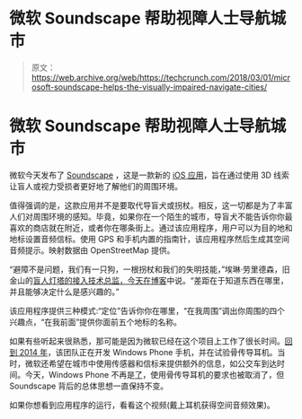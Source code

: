 # 微软 Soundscape 帮助视障人士导航城市 

> 原文：<https://web.archive.org/web/https://techcrunch.com/2018/03/01/microsoft-soundscape-helps-the-visually-impaired-navigate-cities/>

# 微软 Soundscape 帮助视障人士导航城市

微软今天发布了 [Soundscape](https://web.archive.org/web/20230214210021/https://www.microsoft.com/en-us/research/product/soundscape/) ，这是一款新的 [iOS 应用](https://web.archive.org/web/20230214210021/https://itunes.apple.com/us/app/microsoft-soundscape/id1240320677?ls=1&mt=8)，旨在通过使用 3D 线索让盲人或视力受损者更好地了解他们的周围环境。

值得强调的是，这款应用并不是要取代导盲犬或拐杖。相反，这一切都是为了丰富人们对周围环境的感知。毕竟，如果你在一个陌生的城市，导盲犬不能告诉你你最喜欢的商店就在附近，或者你在哪条街上。通过该应用程序，用户可以为目的地和地标设置音频信标。使用 GPS 和手机内置的指南针，该应用程序然后生成其空间音频提示。映射数据由 OpenStreetMap 提供。

“避障不是问题，我们有一只狗，一根拐杖和我们的失明技能，”埃琳·劳里德森，旧金山的[盲人灯塔](https://web.archive.org/web/20230214210021/http://lighthouse-sf.org/)[的接入技术总监，今天在博客](https://web.archive.org/web/20230214210021/https://blogs.msdn.microsoft.com/accessibility/2018/02/28/soundscape/)中说。“差距在于知道东西在哪里，并且能够决定什么是感兴趣的。”

该应用程序提供三种模式:“定位”告诉你你在哪里，“在我周围”调出你周围的四个兴趣点，“在我前面”提供你面前五个地标的名称。

如果有些听起来很熟悉，那可能是因为微软已经在这个项目上工作了很长时间。[回到 2014 年](https://web.archive.org/web/20230214210021/https://blogs.windows.com/devices/2014/11/14/microsoft-research-3d-soundscape-technology-helps-visually-impaired/)，该团队正在开发 Windows Phone 手机，并在试验骨传导耳机。当时，微软还希望在城市中使用传感器和信标来提供额外的信息，如公交车到达时间。今天，Windows Phone 不再是[了](https://web.archive.org/web/20230214210021/https://techcrunch.com/2017/10/09/this-is-not-a-drill-microsoft-admits-windows-phone-is-dead-for-real/)，使用骨传导耳机的要求也被取消了，但 Soundscape 背后的总体思想一直保持不变。

如果你想看到应用程序的运行，看看这个视频(戴上耳机获得空间音频效果)。